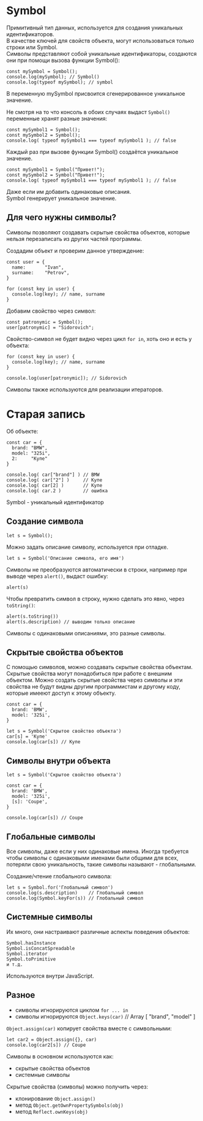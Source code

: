 # Symbol
Примитивный тип данных, используется для создания уникальных идентификаторов.  
В качестве ключей для свойств объекта, могут использоваться только строки или Symbol.  
Символы представляют собой уникальные идентификаторы, создаются они при помощи вызова функции
Symbol():

    const mySymbol = Symbol();
    console.log(mySymbol); // Symbol()
    console.log(typeof mySymbol); // symbol

В переменную mySymbol присвоится сгенерированное уникальное значение.

Не смотря на то что консоль в обоих случаях выдаст `Symbol()` переменные хранят разные значения:

    const mySymbol1 = Symbol();
    const mySymbol2 = Symbol();
    console.log( typeof mySymbol1 === typeof mySymbol1 ); // false

Каждый раз при вызове функции Symbol() создаётся уникальное значение.

    const mySymbol1 = Symbol("Привет!");
    const mySymbol2 = Symbol("Привет!");
    console.log( typeof mySymbol1 === typeof mySymbol1 ); // false

Даже если им добавить одинаковые описания.  
Symbol генерирует уникальное значение.

## Для чего нужны символы?
Символы позволяют создавать скрытые свойства объектов, которые нельзя перезаписать из других частей программы.

Создадим объект и проверим данное утверждение:

    const user = {
      name:       "Ivan",
      surname:    "Petrov",
    }

    for (const key in user) {
      console.log(key); // name, surname
    }

Добавим свойство через символ:

    const patronymic = Symbol();
    user[patronymic] = "Sidorovich";

Свойство-символ не будет видно через цикл `for in`, хоть оно и есть у объекта:

    for (const key in user) {
      console.log(key); // name, surname
    }

    console.log(user[patronymic]); // Sidorovich

Символы также используются для реализации итераторов.

# Старая запись
Об объекте:

    const car = {
      brand: "BMW",
      model: "325i",
      2:     "Купе"
    }

    console.log( car["brand"] ) // BMW
    console.log( car["2"] )     // Купе
    console.log( car[2] )       // Купе
    console.log( car.2 )        // ошибка

Symbol - уникальный идентификатор

## Создание символа

    let s = Symbol();

Можно задать описание символу, используется при отладке.

    let s = Symbol('Описание символа, его имя')

Символы не преобразуются автоматически в строки, например при выводе через `alert()`, выдаст ошибку:

    alert(s)

Чтобы превратить символ в строку, нужно сделать это явно, через `toString()`:

    alert(s.toString())
    alert(s.description) // выводим только описание

Символы с одинаковыми описаниями, это разные символы.

## Скрытые свойства объектов
С помощью символов, можно создавать скрытые свойства объектам. Скрытые свойства могут понадобиться при работе с внешним объектом. Можно создать скрытые свойства через символы и эти свойства не будут видны другим программистам и другому коду, которые имееют доступ к этому объекту.

    const car = {
      brand: 'BMW',
      model: '325i',
    }

    let s = Symbol('Скрытое свойство объекта')
    car[s] = 'Купе'
    console.log(car[s]) // Купе

## Символы внутри объекта

    let s = Symbol('Скрытое свойство объекта')

    const car = {
      brand: 'BMW',
      model: '325i',
      [s]: 'Coupe',
    }

    console.log(car[s]) // Coupe

## Глобальные символы
Все символы, даже если у них одинаковые имена. Иногда требуется чтобы символы с одинаковыми именами были общими для всех, потеряли свою уникальность, такие символы называют - глобальными.

Создание/чтение глобального символа:

    let s = Symbol.for('Глобальный символ')
    console.log(s.description)    // Глобальный символ
    console.log(Symbol.keyFor(s)) // Глобальный символ

## Системные символы
Их много, они настраивают различные аспекты поведения объектов:

    Symbol.hasInstance
    Symbol.isConcatSpreadable
    Symbol.iterator
    Symbol.toPrimitive
    и т.д.

Используются внутри JavaScript.

## Разное
- символы игнорируются циклом `for ... in`
- символы игнорируются `Object.keys(car)` // Array [ "brand", "model" ]

`Object.assign(car)` копирует свойства вместе с символьными:
    
    let car2 = Object.assign({}, car)
    console.log(car2[s]) // Coupe

Символы в основном используются как:
- скрытые свойства объектов
- системные символы

Скрытые свойства (символы) можно получить через:
- клонирование `Object.assign()`
- метод `Object.getOwnPropertySymbols(obj)`
- метод `Reflect.ownKeys(obj)`

